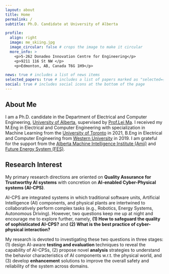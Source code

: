 ```yaml
---
layout: about
title: Home
permalink: /
subtitle: Ph.D. Candidate at University of Alberta

profile:
  align: right
  image: me_skiing.jpg
  image_circular: false # crops the image to make it circular
  more_info: >
    <p>5-262 Donadeo Innovation Centre for Engineering</p>
    <p>9211 116 St NW </p>
    <p>Edmonton, AB, Canada T6G 1H9</p>

news: true # includes a list of news items
selected_papers: true # includes a list of papers marked as "selected={true}"
social: true # includes social icons at the bottom of the page
---
```


## About Me

I am a Ph.D. candidate in the Department of Electrical and Computer Engineering, [University of Alberta](https://www.ualberta.ca/index.html), supervised by [Prof.Lei Ma](https://www.malei.org/). I received my M.Eng in Electrical and Computer Engineering with specialization in Machine Learning from the [University of Toronto](https://www.utoronto.ca/) in 2021, B.Eng in Electrical and Computer Engineering from [Western University](https://www.uwo.ca/index.html) in 2019. I am grateful for the support from the [Alberta Machine Intelligence Institute (Amii)](https://www.amii.ca/) and [Future Energy System (FES)](https://www.futureenergysystems.ca/).

## Research Interest

My primary research directions are oriented on **Quality Assurance for Trustworthy AI systems** with concretion on **AI-enabled Cyber-Physical systems (AI-CPS)**.

AI-CPS are integrated systems in which traditional software units, Artificial Intelligence (AI) components, and physical plants are intertwined to collaboratively perform complex tasks (e.g., Robotics, Energy Systems, Autonomous Driving). However, two questions keep me up at night and encourage me to explore further, namely, 
**(1) How to safeguard the quality of sophisticated AI-CPS?** and 
**(2) What is the best practice of cyber-physical interaction?**

My research is devoted to investigating these two questions in three stages: (1) design AI-aware **testing and evaluation** techniques to reveal the capability of AI-CPSs, (2) propose novel **analysis** strategies to understand the behavior characteristics of AI components w.r.t. the physical world, and (3) develop **enhancement** solutions to improve the overall safety and reliability of the system across domains.

<!-- Put your address / P.O. box / other info right below your picture. You can also disable any of these elements by editing `profile` property of the YAML header of your `_pages/about.md`. Edit `_bibliography/papers.bib` and Jekyll will render your [publications page](/al-folio/publications/) automatically.

Link to your social media connections, too. This theme is set up to use [Font Awesome icons](https://fontawesome.com/) and [Academicons](https://jpswalsh.github.io/academicons/), like the ones below. Add your Facebook, Twitter, LinkedIn, Google Scholar, or just disable all of them. -->
